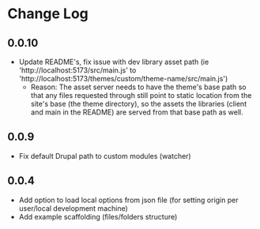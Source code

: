 # Change Log

## 0.0.10

- Update README's, fix issue with dev library asset path (ie 'http://localhost:5173/src/main.js' to 'http://localhost:5173/themes/custom/theme-name/src/main.js')
  - Reason: The asset server needs to have the theme's base path so that any files requested through still point to static location from the site's base (the theme directory), so the assets the libraries (client and main in the README) are served from that base path as well.

## 0.0.9

- Fix default Drupal path to custom modules (watcher)

## 0.0.4

- Add option to load local options from json file (for setting origin per user/local development machine)
- Add example scaffolding (files/folders structure)